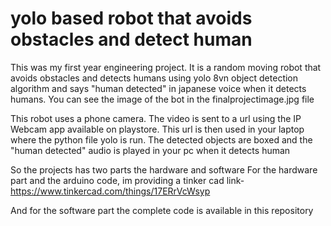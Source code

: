 # yolo based robot that avoids obstacles and detect human
This was my first year engineering project. It is a random moving robot that avoids obstacles and detects humans using yolo 8vn object detection algorithm and says "human detected" in japanese voice when it detects humans. You can see the image of the bot in the finalprojectimage.jpg file

This robot uses a phone camera. The video is sent to a url using the IP Webcam app available on playstore. This url is then used in your laptop where the python file yolo is run. The detected objects are boxed and the "human detected" audio is played in your pc when it detects human

So the projects has two parts the hardware and software For the hardware part and the arduino code, im providing a tinker cad link- https://www.tinkercad.com/things/17ERrVcWsyp

And for the software part the complete code is available in this repository
